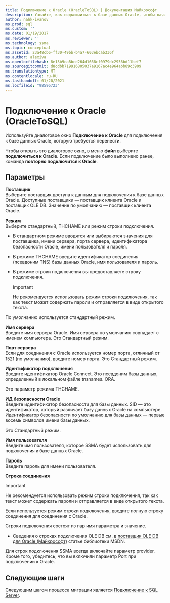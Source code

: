 ```yaml
---
title: Подключение к Oracle (OracleToSQL) | Документация Майкрософт
description: Узнайте, как подключиться к базе данных Oracle, чтобы начать миграцию с помощью SSMA для Oracle. Используйте диалоговое окно Подключение к Oracle.
author: nahk-ivanov
ms.prod: sql
ms.custom: ''
ms.date: 01/19/2017
ms.reviewer: ''
ms.technology: ssma
ms.topic: conceptual
ms.assetid: 23a48cb6-ff30-49bb-b4a7-603ebcab336f
ms.author: alexiva
ms.openlocfilehash: 8e13b9ea8bcd264d1668cf0979dc2956bd11bef7
ms.sourcegitcommit: d8cdbb719916805037a9167ac4e964abb89c3909
ms.translationtype: MT
ms.contentlocale: ru-RU
ms.lasthandoff: 01/20/2021
ms.locfileid: "98596723"
---
```

# <a name="connect-to-oracle-oracletosql"></a>Подключение к Oracle (OracleToSQL)

Используйте диалоговое окно **Подключение к Oracle** для подключения к базе данных Oracle, которую требуется перенести.

Чтобы открыть это диалоговое окно, в меню **файл** выберите **подключиться к Oracle**. Если подключение было выполнено ранее, команда **повторно подключится к Oracle**.

## <a name="options"></a>Параметры

**Поставщик**  
Выберите поставщик доступа к данным для подключения к базе данных Oracle. Доступные поставщики — поставщик клиента Oracle и поставщик OLE DB. Значение по умолчанию — поставщик клиента Oracle.

**Режим**  
Выберите стандартный, ТНСНАМЕ или режим строки подключения.

- В стандартном режиме вводятся или выбираются значения для поставщика, имени сервера, порта сервера, идентификатора безопасности Oracle, имени пользователя и пароля.
- В режиме ТНСНАМЕ введите идентификатор соединения (псевдоним TNS) базы данных Oracle, имя пользователя и пароль.
- В режиме строки подключения вы предоставляете строку подключения.

  > [!IMPORTANT]
  > Не рекомендуется использовать режим строки подключения, так как текст может содержать пароли и отправляется в виде открытого текста.

По умолчанию используется стандартный режим.

**Имя сервера**  
Введите имя сервера Oracle. Имя сервера по умолчанию совпадает с именем компьютера. Это Стандартный режим.

**Порт сервера**  
Если для соединения с Oracle используется номер порта, отличный от 1521 (по умолчанию), введите номер порта. Это Стандартный режим.

**Идентификатор подключения**  
Введите идентификатор Oracle Connect. Это псевдоним базы данных, определенный в локальном файле tnsnames. ORA.

Это параметр режима ТНСНАМЕ.

**ИД безопасности Oracle**  
Введите идентификатор безопасности для базы данных. SID — это идентификатор, который различает базу данных Oracle на компьютере. Идентификатор безопасности по умолчанию для базы данных — первые восемь символов имени базы данных.

Это Стандартный режим.

**Имя пользователя**  
Введите имя пользователя, которое SSMA будет использовать для подключения к базе данных Oracle.

**Пароль**  
Введите пароль для имени пользователя.

**Строка соединения**  
> [!IMPORTANT]
> Не рекомендуется использовать режим строки подключения, так как текст может содержать пароли и отправляется в виде открытого текста.

Если используется режим строки подключения, введите полную строку соединения для соединения с Oracle.

Строки подключения состоят из пар имя параметра и значение.

- Сведения о строках подключения OLE DB см. в [поставщик OLE DB для Oracle (Майкрософт)](../../ado/guide/appendixes/microsoft-ole-db-provider-for-oracle.md) статье библиотеки MSDN.

Для строк подключения SSMA всегда включайте параметр provider. Кроме того, убедитесь, что вы включили параметр Port при подключении к Oracle.

## <a name="next-steps"></a>Следующие шаги

Следующим шагом процесса миграции является [Подключение к SQL Server](connect-to-sql-server-oracletosql.md).